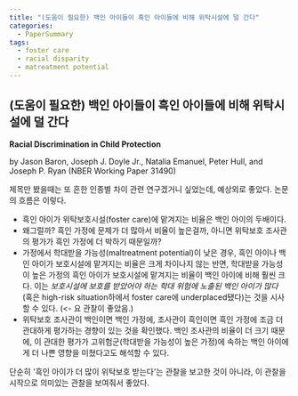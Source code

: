 ```yaml
---
title: "(도움이 필요한) 백인 아이들이 흑인 아이들에 비해 위탁시설에 덜 간다"
categories:
  - PaperSummary
tags:
  - foster care
  - racial disparity
  - matreatment potential
--- 
```


## (도움이 필요한) 백인 아이들이 흑인 아이들에 비해 위탁시설에 덜 간다

**Racial Discrimination in Child Protection**

by Jason Baron, Joseph J. Doyle Jr., Natalia Emanuel, Peter Hull, and Joseph P. Ryan (NBER Working Paper 31490)

<!--
Ten percent of Black children in the U.S. spend time in foster care—twice the rate of white children. We estimate unwarranted disparities in foster care placement decisions, adjusting for differences in the potential for future maltreatment by leveraging the quasi-random assignment of cases to investigators. Using a sample of nearly 220,000 maltreatment investigations, we find that Black children are 1.7 percentage points (50%) more likely to be placed into foster care following an investigation than white children conditional on subsequent maltreatment potential. This disparity is entirely driven by white investigators and by cases where maltreatment potential is present, in which Black children are twice as likely to be placed as white children (12% vs. 6%). These results suggest white children may be harmed by “under-placement” in high-risk situations via the leniency that white investigators afford to white parents. Leveraging the additional quasi-random assignment of hotline call screeners, we find that both screeners and investigators are responsible for unwarranted disparities in placement, with investigators amplifying the disparity for cases with subsequent maltreatment potential and mitigating it for lower-risk cases. This finding highlights the importance of “systems-based” analyses of inequity in high-stakes decisions, where discrimination can compound across multiple decision-makers.
-->

제목만 봤을때는 또 흔한 인종별 차이 관련 연구겠거니 싶었는데, 예상외로 좋았다. 논문의 흐름은 이렇다.
- 흑인 아이가 위탁보호시설(foster care)에 맡겨지는 비율은 백인 아이의 두배이다. 
- 왜그럴까? 흑인 가정에 문제가 더 많아서 비율이 높은걸까, 아니면 위탁보호 조사관의 평가가 흑인 가정에 더 박하기 때문일까?
- 가정에서 학대받을 가능성(maltreatment potential)이 낮은 경우, 흑인 아이나 백인 아이가 보호시설에 맡겨지는 비율은 크게 차이나지 않는 반면, 학대받을 가능성이 높은 가정의 흑인 아이가 보호시설에 맡겨지는 비율이 백인 아이에 비해 훨씬 크다. 이는 *보호시설에 보호를 받았어야 하는 학대 위험에 노출된 백인 아이가 많다* (혹은 high-risk situation하에서 foster care에 underplaced됐다)는 것을 시사할 수 있다. (<- 요 관찰이 좋았음.)
- 위탁보호 조사관이 백인이면 백인 가정에, 조사관이 흑인이면 흑인 가정에 조금 더 관대하게 평가하는 경향이 있는 것을 확인했다. 백인 조사관의 비율이 더 크기 때문에, 이 관대한 평가가 고위험군(학대받을 가능성이 높은 가정)에 속하는 백인 아이에게 더 나쁜 영향을 미쳤다고도 해석할 수 있다.

단순히 '흑인 아이가 더 많이 위탁보호 받는다'는 관찰을 보고한 것이 아니라, 이 관찰을 시작으로 의미있는 관찰을 보여줘서 좋았다. 
